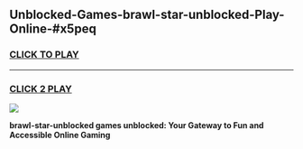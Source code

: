 
## Unblocked-Games-brawl-star-unblocked-Play-Online-#x5peq
<h3>
<a href="https://premium.freeplayer.one?title=brawl-star-unblocked&ref=24F">CLICK TO PLAY</a></h3>
<hr>

<h3>
<a href="https://premium.freeplayer.one?title=brawl-star-unblocked&ref=24F">CLICK 2 PLAY</a>
  
</h3>

<a href="https://premium.freeplayer.one?title=brawl-star-unblocked&ref=24F/"><img src="https://clearcache.store/games.png"></a>


**brawl-star-unblocked games unblocked: Your Gateway to Fun and Accessible Online Gaming**
